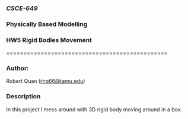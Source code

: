 ###  *CSCE-649*

### Physically Based Modelling

### HW5 Rigid Bodies Movement 
===============================================

### Author:
Robert Quan (rhq66@tamu.edu)

### Description
In this project I mess around with 3D rigid body moving around in a box. 
